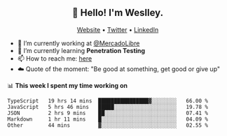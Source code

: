 <h2 align="center">👋 Hello! I'm Weslley.</h2>
<p align="center">
  <a href="http://weslleyneri.com.br">Website</a> •
  <a href="https://twitter.com/Weslley_Neri">Twitter</a> •
  <a href="https://www.linkedin.com/in/weslley-neri-3658908b">LinkedIn</a>
</p>


- 🔭 I’m currently working at [@MercadoLibre](https://github.com/mercadolibre)
- 🌱 I’m currently learning **Penetration Testing**
- 📫 How to reach me: [here](mailto:weslley39@gmail.com)
- ☁️ Quote of the moment: "Be good at something, get good or give up"

📊 **This week I spent my time working on**
<!--START_SECTION:waka-->
```text
TypeScript   19 hrs 14 mins  ████████████████▓░░░░░░░░   66.00 % 
JavaScript   5 hrs 46 mins   █████░░░░░░░░░░░░░░░░░░░░   19.78 % 
JSON         2 hrs 9 mins    ██░░░░░░░░░░░░░░░░░░░░░░░   07.41 % 
Markdown     1 hr 11 mins    █░░░░░░░░░░░░░░░░░░░░░░░░   04.09 % 
Other        44 mins         ▓░░░░░░░░░░░░░░░░░░░░░░░░   02.55 % 
```
<!--END_SECTION:waka-->

<!-- Inspired by https://github.com/gruselhaus/gruselhaus -->